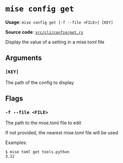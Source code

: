 # `mise config get`

**Usage**: `mise config get [-f --file <FILE>] [KEY]`

**Source code**: [`src/cli/config/get.rs`](https://github.com/jdx/mise/blob/main/src/cli/config/get.rs)

Display the value of a setting in a mise.toml file

## Arguments

### `[KEY]`

The path of the config to display

## Flags

### `-f --file <FILE>`

The path to the mise.toml file to edit

If not provided, the nearest mise.toml file will be used

Examples:

    $ mise toml get tools.python
    3.12
